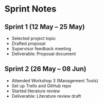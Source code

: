 # Sprint Notes

## Sprint 1 (12 May – 25 May)
- Selected project topic
- Drafted proposal
- Supervisor feedback meeting
- Deliverable: Proposal document

## Sprint 2 (26 May – 08 Jun)
- Attended Workshop 3 (Management Tools)
- Set up Trello and GitHub repo
- Started literature review
- Deliverable: Literature review draft
